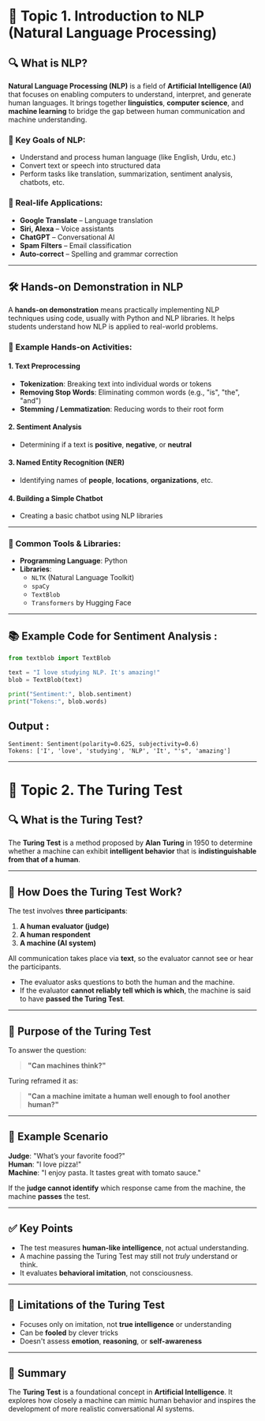 # 🧠 Topic 1. Introduction to NLP (Natural Language Processing)

## 🔍 What is NLP?

**Natural Language Processing (NLP)** is a field of **Artificial Intelligence (AI)** that focuses on enabling computers to understand, interpret, and generate human languages. It brings together **linguistics**, **computer science**, and **machine learning** to bridge the gap between human communication and machine understanding.

### 🔑 Key Goals of NLP:
- Understand and process human language (like English, Urdu, etc.)
- Convert text or speech into structured data
- Perform tasks like translation, summarization, sentiment analysis, chatbots, etc.

### 🧠 Real-life Applications:
- **Google Translate** – Language translation
- **Siri, Alexa** – Voice assistants
- **ChatGPT** – Conversational AI
- **Spam Filters** – Email classification
- **Auto-correct** – Spelling and grammar correction

---

## 🛠️ Hands-on Demonstration in NLP

A **hands-on demonstration** means practically implementing NLP techniques using code, usually with Python and NLP libraries. It helps students understand how NLP is applied to real-world problems.

### 🔬 Example Hands-on Activities:

#### 1. Text Preprocessing
- **Tokenization**: Breaking text into individual words or tokens
- **Removing Stop Words**: Eliminating common words (e.g., "is", "the", "and")
- **Stemming / Lemmatization**: Reducing words to their root form

#### 2. Sentiment Analysis
- Determining if a text is **positive**, **negative**, or **neutral**

#### 3. Named Entity Recognition (NER)
- Identifying names of **people**, **locations**, **organizations**, etc.

#### 4. Building a Simple Chatbot
- Creating a basic chatbot using NLP libraries

---

### 🧰 Common Tools & Libraries:
- **Programming Language**: Python
- **Libraries**: 
  - `NLTK` (Natural Language Toolkit)
  - `spaCy`
  - `TextBlob`
  - `Transformers` by Hugging Face

---

## 📚 Example Code for Sentiment Analysis :

```python
from textblob import TextBlob

text = "I love studying NLP. It's amazing!"
blob = TextBlob(text)

print("Sentiment:", blob.sentiment)
print("Tokens:", blob.words)
```
## Output : 
```
Sentiment: Sentiment(polarity=0.625, subjectivity=0.6)
Tokens: ['I', 'love', 'studying', 'NLP', 'It', "'s", 'amazing']
```

--- 

# 🧠 Topic 2. The Turing Test 

## 🔍 What is the Turing Test?

The **Turing Test** is a method proposed by **Alan Turing** in 1950 to determine whether a machine can exhibit **intelligent behavior** that is **indistinguishable from that of a human**.

---

## 🧪 How Does the Turing Test Work?

The test involves **three participants**:
1. **A human evaluator (judge)**
2. **A human respondent**
3. **A machine (AI system)**

All communication takes place via **text**, so the evaluator cannot see or hear the participants.

- The evaluator asks questions to both the human and the machine.
- If the evaluator **cannot reliably tell which is which**, the machine is said to have **passed the Turing Test**.

---

## 🎯 Purpose of the Turing Test

To answer the question:  
> **"Can machines think?"**

Turing reframed it as:  
> **"Can a machine imitate a human well enough to fool another human?"**

---

## 🤖 Example Scenario

**Judge**: "What’s your favorite food?"  
**Human**: "I love pizza!"  
**Machine**: "I enjoy pasta. It tastes great with tomato sauce."

If the **judge cannot identify** which response came from the machine, the machine **passes** the test.

---

## ✅ Key Points

- The test measures **human-like intelligence**, not actual understanding.
- A machine passing the Turing Test may still not *truly* understand or think.
- It evaluates **behavioral imitation**, not consciousness.

---

## 🔎 Limitations of the Turing Test

- Focuses only on imitation, not **true intelligence** or understanding
- Can be **fooled** by clever tricks
- Doesn't assess **emotion**, **reasoning**, or **self-awareness**

---

## 📌 Summary

The **Turing Test** is a foundational concept in **Artificial Intelligence**. It explores how closely a machine can mimic human behavior and inspires the development of more realistic conversational AI systems.
